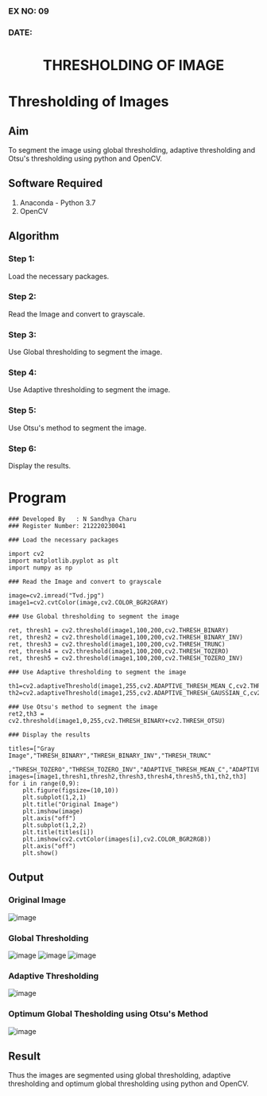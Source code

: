 ### EX NO: 09
### DATE:
# <p align="center">THRESHOLDING OF IMAGE</p>

# Thresholding of Images
## Aim
To segment the image using global thresholding, adaptive thresholding and Otsu's thresholding using python and OpenCV.

## Software Required
1. Anaconda - Python 3.7
2. OpenCV

## Algorithm
### Step 1:
Load the necessary packages.

### Step 2:
Read the Image and convert to grayscale.

### Step 3:
Use Global thresholding to segment the image.

### Step 4:
Use Adaptive thresholding to segment the image.

### Step 5:
Use Otsu's method to segment the image.

### Step 6:
Display the results.
# Program
```
### Developed By   : N Sandhya Charu
### Register Number: 212220230041
```
```python3
### Load the necessary packages

import cv2
import matplotlib.pyplot as plt
import numpy as np

### Read the Image and convert to grayscale

image=cv2.imread("Tvd.jpg")
image1=cv2.cvtColor(image,cv2.COLOR_BGR2GRAY)

### Use Global thresholding to segment the image

ret, thresh1 = cv2.threshold(image1,100,200,cv2.THRESH_BINARY)
ret, thresh2 = cv2.threshold(image1,100,200,cv2.THRESH_BINARY_INV)
ret, thresh3 = cv2.threshold(image1,100,200,cv2.THRESH_TRUNC)
ret, thresh4 = cv2.threshold(image1,100,200,cv2.THRESH_TOZERO)
ret, thresh5 = cv2.threshold(image1,100,200,cv2.THRESH_TOZERO_INV)

### Use Adaptive thresholding to segment the image

th1=cv2.adaptiveThreshold(image1,255,cv2.ADAPTIVE_THRESH_MEAN_C,cv2.THRESH_BINARY,11,2)
th2=cv2.adaptiveThreshold(image1,255,cv2.ADAPTIVE_THRESH_GAUSSIAN_C,cv2.THRESH_BINARY,11,2)

### Use Otsu's method to segment the image 
ret2,th3 = cv2.threshold(image1,0,255,cv2.THRESH_BINARY+cv2.THRESH_OTSU)

### Display the results

titles=["Gray Image","THRESH_BINARY","THRESH_BINARY_INV","THRESH_TRUNC"
       ,"THRESH_TOZERO","THRESH_TOZERO_INV","ADAPTIVE_THRESH_MEAN_C","ADAPTIVE_THRESH_GAUSSIAN_C","OTSU"]
images=[image1,thresh1,thresh2,thresh3,thresh4,thresh5,th1,th2,th3]
for i in range(0,9):
    plt.figure(figsize=(10,10))
    plt.subplot(1,2,1)
    plt.title("Original Image")
    plt.imshow(image)
    plt.axis("off")
    plt.subplot(1,2,2)
    plt.title(titles[i])
    plt.imshow(cv2.cvtColor(images[i],cv2.COLOR_BGR2RGB))
    plt.axis("off")
    plt.show()
```
## Output

### Original Image
![image](https://user-images.githubusercontent.com/75235167/169636908-0b1e7ce6-8dd7-44ea-b768-ce646479f1ba.png)

### Global Thresholding
![image](https://user-images.githubusercontent.com/75235167/169636917-13aa8386-1dc4-4a6d-8055-680536aa150b.png)
![image](https://user-images.githubusercontent.com/75235167/169636943-adf7cb6e-6de8-4a1b-b2be-927bfb990df9.png)
![image](https://user-images.githubusercontent.com/75235167/169636958-5a6934b9-886e-494d-bcae-a230838c420b.png)

### Adaptive Thresholding
![image](https://user-images.githubusercontent.com/75235167/169636976-706f9e8a-cdce-4415-9424-4563163b7832.png)

### Optimum Global Thesholding using Otsu's Method
![image](https://user-images.githubusercontent.com/75235167/169636979-aa3e1823-9042-47fe-96f2-239b8a2c74a9.png)

## Result
Thus the images are segmented using global thresholding, adaptive thresholding and optimum global thresholding using python and OpenCV.

